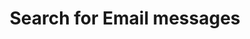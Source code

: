 ---
title: Search for Email messages
excerpt: >-
  The method is used to search for Email messages using a part of their name or
  a tag. By default, a rate limit of 500 requests per hour applies. <br/>The
  method returns a maximum of 500 messages per request. <br/>The
  <b>TotalCount</b> header contains the number of messages returned to the
  query.
api:
  file: yespo.json
  operationId: searchEmails
hidden: false
---